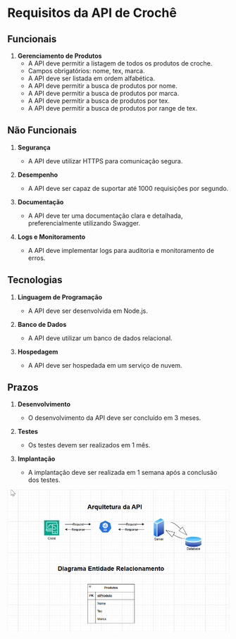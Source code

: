 # Requisitos da API de Crochê

## Funcionais

1. **Gerenciamento de Produtos**
   - A API deve permitir a listagem de todos os produtos de croche.
   - Campos obrigatórios: nome, tex, marca.
   - A API deve ser listada em ordem alfabética.
   - A API deve permitir a busca de produtos por nome.
   - A API deve permitir a busca de produtos por marca.
   - A API deve permitir a busca de produtos por tex.
   - A API deve permitir a busca de produtos por range de tex.

## Não Funcionais

1. **Segurança**
   - A API deve utilizar HTTPS para comunicação segura.

2. **Desempenho**
   - A API deve ser capaz de suportar até 1000 requisições por segundo.

3. **Documentação**
   - A API deve ter uma documentação clara e detalhada, preferencialmente utilizando Swagger.

4. **Logs e Monitoramento**
   - A API deve implementar logs para auditoria e monitoramento de erros.

## Tecnologias

1. **Linguagem de Programação**
   - A API deve ser desenvolvida em Node.js.

2. **Banco de Dados**
   - A API deve utilizar um banco de dados relacional.

3. **Hospedagem**
   - A API deve ser hospedada em um serviço de nuvem.

## Prazos

1. **Desenvolvimento**
   - O desenvolvimento da API deve ser concluído em 3 meses.

2. **Testes**
   - Os testes devem ser realizados em 1 mês.

3. **Implantação**
   - A implantação deve ser realizada em 1 semana após a conclusão dos testes.

![alt text](images/arquitetura.png)
